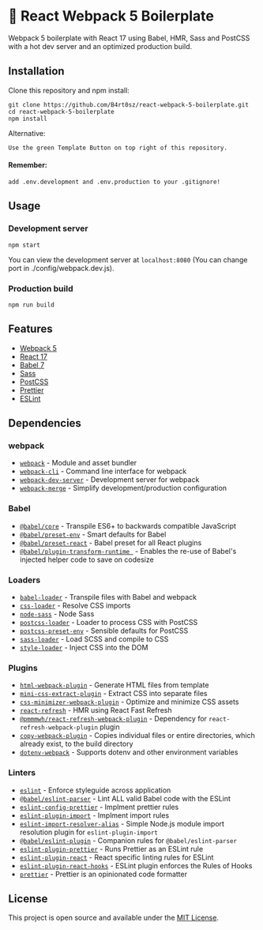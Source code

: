 # :page_facing_up: React Webpack 5 Boilerplate

Webpack 5 boilerplate with React 17 using Babel, HMR, Sass and PostCSS with a hot dev server and an optimized production build.

## Installation

Clone this repository and npm install:

```
git clone https://github.com/B4rt0sz/react-webpack-5-boilerplate.git
cd react-webpack-5-boilerplate
npm install
```

Alternative:

```
Use the green Template Button on top right of this repository.
```

#### Remember:

```
add .env.development and .env.production to your .gitignore!
```

## Usage

### Development server

```
npm start
```

You can view the development server at `localhost:8080` (You can change port in ./config/webpack.dev.js).

### Production build

```
npm run build
```

## Features

- [Webpack 5](https://webpack.js.org/)
- [React 17](https://reactjs.org/)
- [Babel 7](https://babeljs.io/)
- [Sass](https://sass-lang.com/)
- [PostCSS](https://postcss.org/)
- [Prettier](https://prettier.io/)
- [ESLint](https://eslint.org/)

## Dependencies

### webpack

- [`webpack`](https://github.com/webpack/webpack) - Module and asset bundler
- [`webpack-cli`](https://github.com/webpack/webpack-cli) - Command line interface for webpack
- [`webpack-dev-server`](https://github.com/webpack/webpack-dev-server) - Development server for webpack
- [`webpack-merge`](https://github.com/survivejs/webpack-merge) - Simplify development/production configuration

### Babel

- [`@babel/core`](https://www.npmjs.com/package/@babel/core) - Transpile ES6+ to backwards compatible JavaScript
- [`@babel/preset-env`](https://babeljs.io/docs/en/babel-preset-env) - Smart defaults for Babel
- [`@babel/preset-react`](https://babeljs.io/docs/en/babel-preset-react) - Babel preset for all React plugins
- [`@babel/plugin-transform-runtime `](https://babeljs.io/docs/en/babel-plugin-transform-runtime) - Enables the re-use of Babel's injected helper code to save on codesize

### Loaders

- [`babel-loader`](https://webpack.js.org/loaders/babel-loader/) - Transpile files with Babel and webpack
- [`css-loader`](https://webpack.js.org/loaders/css-loader/) - Resolve CSS imports
- [`node-sass`](https://github.com/sass/node-sass) - Node Sass
- [`postcss-loader`](https://webpack.js.org/loaders/postcss-loader/) - Loader to process CSS with PostCSS
- [`postcss-preset-env`](https://www.npmjs.com/package/postcss-preset-env) - Sensible defaults for PostCSS
- [`sass-loader`](https://webpack.js.org/loaders/sass-loader/) - Load SCSS and compile to CSS
- [`style-loader`](https://webpack.js.org/loaders/style-loader/) - Inject CSS into the DOM

### Plugins

- [`html-webpack-plugin`](https://github.com/jantimon/html-webpack-plugin) - Generate HTML files from template
- [`mini-css-extract-plugin`](https://github.com/webpack-contrib/mini-css-extract-plugin) - Extract CSS into separate files
- [`css-minimizer-webpack-plugin`](https://github.com/webpack-contrib/css-minimizer-webpack-plugin) - Optimize and minimize CSS assets
- [`react-refresh`](https://github.com/pmmmwh/react-refresh-webpack-plugin) - HMR using React Fast Refresh
- [`@pmmmwh/react-refresh-webpack-plugin`](https://github.com/pmmmwh/react-refresh-webpack-plugin) - Dependency for `react-refresh-webpack-plugin` plugin
- [`copy-webpack-plugin`](https://github.com/webpack-contrib/copy-webpack-plugin) - Copies individual files or entire directories, which already exist, to the build directory
- [`dotenv-webpack`](https://github.com/mrsteele/dotenv-webpack) - Supports dotenv and other environment variables

### Linters

- [`eslint`](https://github.com/eslint/eslint) - Enforce styleguide across application
- [`@babel/eslint-parser`](https://github.com/babel/babel-eslint) - Lint ALL valid Babel code with the ESLint
- [`eslint-config-prettier`](https://github.com/prettier/eslint-config-prettier) - Implment prettier rules
- [`eslint-plugin-import`](https://github.com/benmosher/eslint-plugin-import) - Implment import rules
- [`eslint-import-resolver-alias`](https://www.npmjs.com/package/eslint-import-resolver-alias) - Simple Node.js module import resolution plugin for `eslint-plugin-import`
- [`@babel/eslint-plugin`](https://github.com/babel/babel/tree/main/eslint/babel-eslint-plugin) - Companion rules for `@babel/eslint-parser`
- [`eslint-plugin-prettier`](https://github.com/prettier/eslint-plugin-prettier) - Runs Prettier as an ESLint rule
- [`eslint-plugin-react`](https://github.com/yannickcr/eslint-plugin-react) - React specific linting rules for ESLint
- [`eslint-plugin-react-hooks`](https://github.com/facebook/react/tree/master/packages/eslint-plugin-react-hooks) - ESLint plugin enforces the Rules of Hooks
- [`prettier`](https://github.com/prettier/prettier) - Prettier is an opinionated code formatter

## License

This project is open source and available under the [MIT License](LICENSE).
